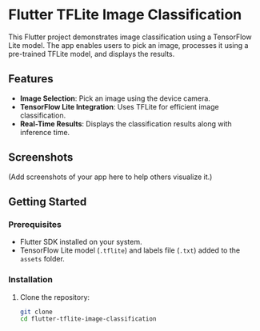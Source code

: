 # Flutter TFLite Image Classification

This Flutter project demonstrates image classification using a TensorFlow Lite model. The app enables users to pick an image, processes it using a pre-trained TFLite model, and displays the results.

## Features

- **Image Selection**: Pick an image using the device camera.
- **TensorFlow Lite Integration**: Uses TFLite for efficient image classification.
- **Real-Time Results**: Displays the classification results along with inference time.

## Screenshots

(Add screenshots of your app here to help others visualize it.)

## Getting Started

### Prerequisites

- Flutter SDK installed on your system.
- TensorFlow Lite model (`.tflite`) and labels file (`.txt`) added to the `assets` folder.

### Installation

1. Clone the repository:
   ```bash
   git clone 
   cd flutter-tflite-image-classification
